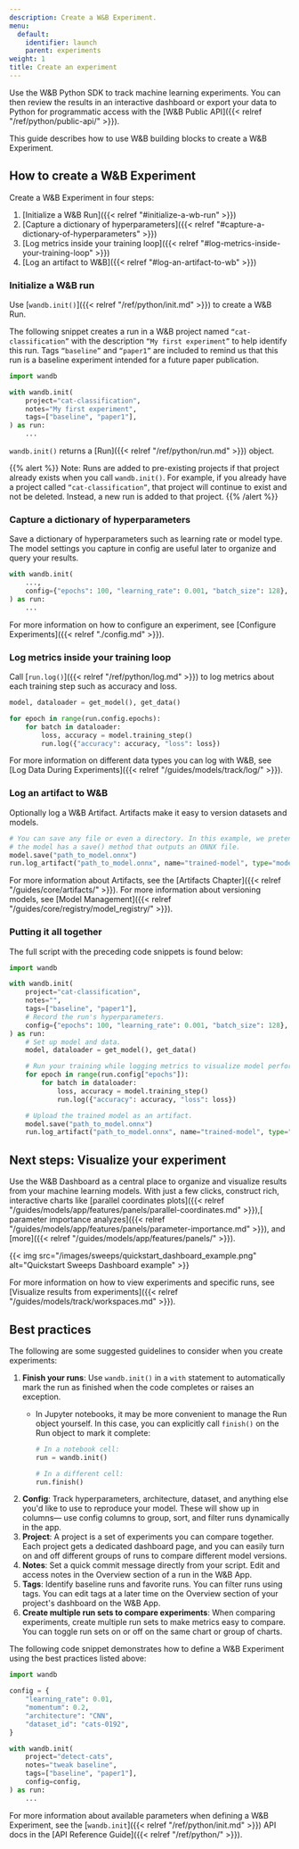 ```yaml
---
description: Create a W&B Experiment.
menu:
  default:
    identifier: launch
    parent: experiments
weight: 1
title: Create an experiment
---
```


Use the W&B Python SDK to track machine learning experiments. You can then review the results in an interactive dashboard or export your data to Python for programmatic access with the [W&B Public API]({{< relref "/ref/python/public-api/" >}}).

This guide describes how to use W&B building blocks to create a W&B Experiment. 

## How to create a W&B Experiment

Create a W&B Experiment in four steps:

1. [Initialize a W&B Run]({{< relref "#initialize-a-wb-run" >}})
2. [Capture a dictionary of hyperparameters]({{< relref "#capture-a-dictionary-of-hyperparameters" >}})
3. [Log metrics inside your training loop]({{< relref "#log-metrics-inside-your-training-loop" >}})
4. [Log an artifact to W&B]({{< relref "#log-an-artifact-to-wb" >}})

### Initialize a W&B run
Use [`wandb.init()`]({{< relref "/ref/python/init.md" >}}) to create a W&B Run.

The following snippet creates a run in a W&B project named `“cat-classification”` with the description `“My first experiment”` to help identify this run. Tags `“baseline”` and `“paper1”` are included to remind us that this run is a baseline experiment intended for a future paper publication.

```python
import wandb

with wandb.init(
    project="cat-classification",
    notes="My first experiment",
    tags=["baseline", "paper1"],
) as run:
    ...
```

`wandb.init()` returns a [Run]({{< relref "/ref/python/run.md" >}}) object.

{{% alert %}}
Note: Runs are added to pre-existing projects if that project already exists when you call `wandb.init()`. For example, if you already have a project called `“cat-classification”`, that project will continue to exist and not be deleted. Instead, a new run is added to that project.
{{% /alert %}}

### Capture a dictionary of hyperparameters
Save a dictionary of hyperparameters such as learning rate or model type. The model settings you capture in config are useful later to organize and query your results.

```python
with wandb.init(
    ...,
    config={"epochs": 100, "learning_rate": 0.001, "batch_size": 128},
) as run:
    ...
```

For more information on how to configure an experiment, see [Configure Experiments]({{< relref "./config.md" >}}).

### Log metrics inside your training loop
Call [`run.log()`]({{< relref "/ref/python/log.md" >}}) to log metrics about each training step such as accuracy and loss.

```python
model, dataloader = get_model(), get_data()

for epoch in range(run.config.epochs):
    for batch in dataloader:
        loss, accuracy = model.training_step()
        run.log({"accuracy": accuracy, "loss": loss})
```

For more information on different data types you can log with W&B, see [Log Data During Experiments]({{< relref "/guides/models/track/log/" >}}).

### Log an artifact to W&B 
Optionally log a W&B Artifact. Artifacts make it easy to version datasets and models. 
```python
# You can save any file or even a directory. In this example, we pretend
# the model has a save() method that outputs an ONNX file.
model.save("path_to_model.onnx")
run.log_artifact("path_to_model.onnx", name="trained-model", type="model")
```
For more information about Artifacts, see the [Artifacts Chapter]({{< relref "/guides/core/artifacts/" >}}). For more information about versioning models, see [Model Management]({{< relref "/guides/core/registry/model_registry/" >}}).


### Putting it all together
The full script with the preceding code snippets is found below:
```python
import wandb

with wandb.init(
    project="cat-classification",
    notes="",
    tags=["baseline", "paper1"],
    # Record the run's hyperparameters.
    config={"epochs": 100, "learning_rate": 0.001, "batch_size": 128},
) as run:
    # Set up model and data.
    model, dataloader = get_model(), get_data()

    # Run your training while logging metrics to visualize model performance.
    for epoch in range(run.config["epochs"]):
        for batch in dataloader:
            loss, accuracy = model.training_step()
            run.log({"accuracy": accuracy, "loss": loss})

    # Upload the trained model as an artifact.
    model.save("path_to_model.onnx")
    run.log_artifact("path_to_model.onnx", name="trained-model", type="model")
```

## Next steps: Visualize your experiment 
Use the W&B Dashboard as a central place to organize and visualize results from your machine learning models. With just a few clicks, construct rich, interactive charts like [parallel coordinates plots]({{< relref "/guides/models/app/features/panels/parallel-coordinates.md" >}}),[ parameter importance analyzes]({{< relref "/guides/models/app/features/panels/parameter-importance.md" >}}), and [more]({{< relref "/guides/models/app/features/panels/" >}}).

{{< img src="/images/sweeps/quickstart_dashboard_example.png" alt="Quickstart Sweeps Dashboard example" >}}

For more information on how to view experiments and specific runs, see [Visualize results from experiments]({{< relref "/guides/models/track/workspaces.md" >}}).


## Best practices
The following are some suggested guidelines to consider when you create experiments:

1. **Finish your runs**: Use `wandb.init()` in a `with` statement to automatically mark the run as finished when the code completes or raises an exception.
    * In Jupyter notebooks, it may be more convenient to manage the Run object yourself. In this case, you can explicitly call `finish()` on the Run object to mark it complete:

        ```python
        # In a notebook cell:
        run = wandb.init()

        # In a different cell:
        run.finish()
        ```
2. **Config**: Track hyperparameters, architecture, dataset, and anything else you'd like to use to reproduce your model. These will show up in columns— use config columns to group, sort, and filter runs dynamically in the app.
3. **Project**: A project is a set of experiments you can compare together. Each project gets a dedicated dashboard page, and you can easily turn on and off different groups of runs to compare different model versions.
4. **Notes**: Set a quick commit message directly from your script. Edit and access notes in the Overview section of a run in the W&B App.
5. **Tags**: Identify baseline runs and favorite runs. You can filter runs using tags. You can edit tags at a later time on the Overview section of your project's dashboard on the W&B App.
6. **Create multiple run sets to compare experiments**: When comparing experiments, create multiple run sets to make metrics easy to compare. You can toggle run sets on or off on the same chart or group of charts.

The following code snippet demonstrates how to define a W&B Experiment using the best practices listed above:

```python
import wandb

config = {
    "learning_rate": 0.01,
    "momentum": 0.2,
    "architecture": "CNN",
    "dataset_id": "cats-0192",
}

with wandb.init(
    project="detect-cats",
    notes="tweak baseline",
    tags=["baseline", "paper1"],
    config=config,
) as run:
    ...
```

For more information about available parameters when defining a W&B Experiment, see the [`wandb.init`]({{< relref "/ref/python/init.md" >}}) API docs in the [API Reference Guide]({{< relref "/ref/python/" >}}).